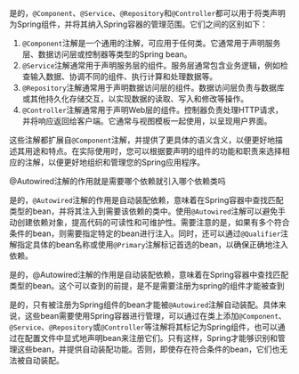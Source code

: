 是的，`@Component`、`@Service`、`@Repository`和`@Controller`都可以用于将类声明为Spring组件，并将其纳入Spring容器的管理范围。它们之间的区别如下：

1. `@Component`注解是一个通用的注解，可应用于任何类。它通常用于声明服务层、数据访问层或控制器等类型的Spring bean。
2. `@Service`注解通常用于声明服务层的组件。服务层通常包含业务逻辑，例如检查输入数据、协调不同的组件、执行计算和处理数据等。
3. `@Repository`注解通常用于声明数据访问层的组件。数据访问层负责与数据库或其他持久化存储交互，以实现数据的读取、写入和修改等操作。
4. `@Controller`注解通常用于声明Web层的组件。控制器负责处理HTTP请求，并将响应返回给客户端。它通常与视图模板一起使用，以呈现用户界面。

这些注解都扩展自`@Component`注解，并提供了更具体的语义含义，以便更好地描述其用途和特点。在实际使用时，您可以根据要声明的组件的功能和职责来选择相应的注解，以便更好地组织和管理您的Spring应用程序。



@Autowired注解的作用就是需要哪个依赖就引入哪个依赖类吗

是的，`@Autowired`注解的作用是自动装配依赖，意味着在Spring容器中查找匹配类型的bean，并将其注入到需要该依赖的类中。使用`@Autowired`注解可以避免手动创建依赖对象，提高代码的可读性和可维护性。需要注意的是，如果有多个符合条件的bean，则需要指定特定的bean进行注入。同时，还可以通过`@Qualifier`注解指定具体的bean名称或使用`@Primary`注解标记首选的bean，以确保正确地注入依赖。



是的，@Autowired注解的作用是自动装配依赖，意味着在Spring容器中查找匹配类型的bean。这个可以查到的前提，是不是需要注册为spring的组件才能被查到

是的，只有被注册为Spring组件的bean才能被`@Autowired`注解自动装配。具体来说，这些bean需要使用Spring容器进行管理，可以通过在类上添加`@Component`、`@Service`、`@Repository`或`@Controller`等注解将其标记为Spring组件，也可以通过在配置文件中显式地声明bean来注册它们。只有这样，Spring才能够识别和管理这些bean，并提供自动装配功能。否则，即使存在符合条件的bean，它们也无法被自动装配。